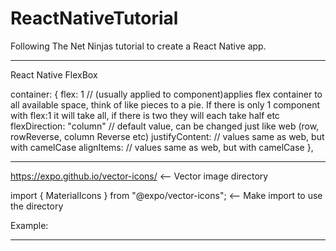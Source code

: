 # ReactNativeTutorial
Following The Net Ninjas tutorial to create a React Native app.


----

React Native FlexBox

container: {
    flex: 1 //  (usually applied to <View> component)applies flex container to all available space, think of like pieces to a pie. If there is only 1 component with flex:1 it will take all, if there is two they will each take half etc
    flexDirection: "column" // default value, can be changed just like web (row, rowReverse, column Reverse etc)
    justifyContent: // values same as web, but with camelCase 
    alignItems: // values same as web, but with camelCase 
},


----


https://expo.github.io/vector-icons/  <-- Vector image directory

import { MaterialIcons } from "@expo/vector-icons";  <-- Make import to use the directory

Example: <MaterialIcons name="delete" size={18} color="red" />


----